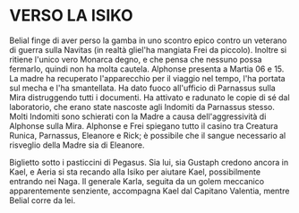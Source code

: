 # VERSO LA ISIKO

Belial finge di aver perso la gamba in uno scontro epico contro un veterano di guerra sulla Navitas (in realtà gliel'ha mangiata Frei da piccolo).
Inoltre si ritiene l'unico vero Monarca degno, e che pensa che nessuno possa fermarlo, quindi non ha molta cautela.
Alphonse presenta a Martia 06 e 15.
La madre ha recuperato l'apparecchio per il viaggio nel tempo, l'ha portata sul mecha e l'ha smantellata.
Ha dato fuoco all'ufficio di Parnassus sulla Mira distruggendo tutti i documenti. 
Ha attivato e radunato le copie di sé dal laboratorio, che erano state nascoste agli Indomiti da Parnassus stesso.
Molti Indomiti sono schierati con la Madre a causa dell'aggressività di Alphonse sulla Mira.
Alphonse e Frei spiegano tutto il casino tra Creatura Runica, Parnassus, Eleanore e Rick; è possibile che il sangue necessario al risveglio della Madre sia di Eleanore.

Biglietto sotto i pasticcini di Pegasus. Sia lui, sia Gustaph credono ancora in Kael, e Aeria si sta recando alla Isiko per aiutare Kael, possibilmente entrando nei Naga.
Il generale Karla, seguita da un golem meccanico apparentemente senziente, accompagna Kael dal Capitano Valentia, mentre Belial corre da lei.

